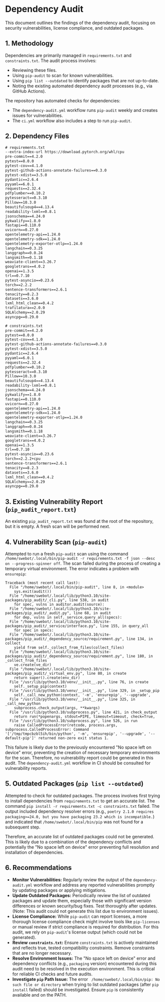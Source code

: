 # Dependency Audit

This document outlines the findings of the dependency audit, focusing on security vulnerabilities, license compliance, and outdated packages.

## 1. Methodology

Dependencies are primarily managed in `requirements.txt` and `constraints.txt`. The audit process involves:
*   Reviewing these files.
*   Using `pip-audit` to scan for known vulnerabilities.
*   Using `pip list --outdated` to identify packages that are not up-to-date.
*   Noting the existing automated dependency audit processes (e.g., via GitHub Actions).

The repository has automated checks for dependencies:
*   The `dependency-audit.yml` workflow runs `pip-audit` weekly and creates issues for vulnerabilities.
*   The `ci.yml` workflow also includes a step to run `pip-audit`.

## 2. Dependency Files

```txt
# requirements.txt
--extra-index-url https://download.pytorch.org/whl/cpu
pre-commit==4.2.0
pytest==8.0.0
pytest-cov==4.1.0
pytest-github-actions-annotate-failures==0.3.0
pytest-xdist==3.5.0
pydantic==2.6.4
pyyaml==6.0.1
requests==2.32.4
pdfplumber==0.10.2
pytesseract==0.3.10
Pillow==10.3.0
beautifulsoup4==4.13.4
readability-lxml==0.8.1
jsonschema==4.24.0
pykwalify==1.8.0
fastapi==0.110.0
uvicorn==0.27.0
opentelemetry-api==1.24.0
opentelemetry-sdk==1.24.0
opentelemetry-exporter-otlp==1.24.0
langchain==0.3.25
langgraph==0.0.24
langsmith==0.1.18
weaviate-client==3.26.7
googletrans==4.0.2
openai==1.3.5
trl==0.7.10
pytest-asyncio==0.23.6
torch==2.2.2
sentence-transformers==2.6.1
tenacity==8.2.3
datasets==3.6.0
lxml_html_clean==0.4.2
trafilatura==2.0.0
SQLAlchemy==2.0.29
asyncpg==0.29.0

```

```txt
# constraints.txt
pre-commit==4.2.0
pytest==8.0.0
pytest-cov==4.1.0
pytest-github-actions-annotate-failures==0.3.0
pytest-xdist==3.5.0
pydantic==2.6.4
pyyaml==6.0.1
requests==2.32.4
pdfplumber==0.10.2
pytesseract==0.3.10
Pillow==10.3.0
beautifulsoup4==4.13.4
readability-lxml==0.8.1
jsonschema==4.24.0
pykwalify==1.8.0
fastapi==0.110.0
uvicorn==0.27.0
opentelemetry-api==1.24.0
opentelemetry-sdk==1.24.0
opentelemetry-exporter-otlp==1.24.0
langchain==0.3.25
langgraph==0.0.24
langsmith==0.1.18
weaviate-client==3.26.7
googletrans==4.0.2
openai==1.3.5
trl==0.7.10
pytest-asyncio==0.23.6
torch==2.2.2+cpu
sentence-transformers==2.6.1
tenacity==8.2.3
datasets==3.6.0
lxml_html_clean==0.4.2
SQLAlchemy==2.0.29
asyncpg==0.29.0

```

## 3. Existing Vulnerability Report (`pip_audit_report.txt`)

An existing `pip_audit_report.txt` was found at the root of the repository, but it is empty.
A fresh scan will be performed next.

## 4. Vulnerability Scan (`pip-audit`)

Attempted to run a fresh `pip-audit` scan using the command `/home/swebot/.local/bin/pip-audit -r requirements.txt -f json --desc on --progress-spinner off`.
The scan failed during the process of creating a temporary virtual environment. The error indicates a problem with `ensurepip`:

```
Traceback (most recent call last):
  File "/home/swebot/.local/bin/pip-audit", line 8, in <module>
    sys.exit(audit())
  File "/home/swebot/.local/lib/python3.10/site-packages/pip_audit/_cli.py", line 538, in audit
    for spec, vulns in auditor.audit(source):
  File "/home/swebot/.local/lib/python3.10/site-packages/pip_audit/_audit.py", line 68, in audit
    for dep, vulns in self._service.query_all(specs):
  File "/home/swebot/.local/lib/python3.10/site-packages/pip_audit/_service/interface.py", line 155, in query_all
    for spec in specs:
  File "/home/swebot/.local/lib/python3.10/site-packages/pip_audit/_dependency_source/requirement.py", line 134, in collect
    yield from self._collect_from_files(collect_files)
  File "/home/swebot/.local/lib/python3.10/site-packages/pip_audit/_dependency_source/requirement.py", line 180, in _collect_from_files
    ve.create(ve_dir)
  File "/home/swebot/.local/lib/python3.10/site-packages/pip_audit/_virtual_env.py", line 80, in create
    return super().create(env_dir)
  File "/usr/lib/python3.10/venv/__init__.py", line 76, in create
    self._setup_pip(context)
  File "/usr/lib/python3.10/venv/__init__.py", line 329, in _setup_pip
    self._call_new_python(context, '-m', 'ensurepip', '--upgrade',
  File "/usr/lib/python3.10/venv/__init__.py", line 325, in _call_new_python
    subprocess.check_output(args, **kwargs)
  File "/usr/lib/python3.10/subprocess.py", line 421, in check_output
    return run(*popenargs, stdout=PIPE, timeout=timeout, check=True,
  File "/usr/lib/python3.10/subprocess.py", line 526, in run
    raise CalledProcessError(retcode, process.args,
subprocess.CalledProcessError: Command '['/tmp/tmpcbzbl5ih/bin/python', '-m', 'ensurepip', '--upgrade', '--default-pip']' returned non-zero exit status 1.
```

This failure is likely due to the previously encountered "No space left on device" error, preventing the creation of necessary temporary environments for the scan. Therefore, no vulnerability report could be generated in this audit.
The `dependency-audit.yml` workflow in CI should be consulted for vulnerability reports.

## 5. Outdated Packages (`pip list --outdated`)

Attempted to check for outdated packages. The process involves first trying to install dependencies from `requirements.txt` to get an accurate list.
The command `pip install -r requirements.txt -c constraints.txt` failed. The output included dependency resolver errors (e.g., `poetry 2.1.0 requires packaging>=24.0, but you have packaging 23.2 which is incompatible.`) and indicated that `/home/swebot/.local/bin/pip` was not found for a subsequent step.

Therefore, an accurate list of outdated packages could not be generated. This is likely due to a combination of the dependency conflicts and potentially the "No space left on device" error preventing full resolution and installation of dependencies.

## 6. Recommendations

*   **Monitor Vulnerabilities:** Regularly review the output of the `dependency-audit.yml` workflow and address any reported vulnerabilities promptly by updating packages or applying mitigations.
*   **Update Outdated Packages:** Periodically review the list of outdated packages and update them, especially those with significant version differences or known security/bug fixes. Test thoroughly after updates. (Note: This audit could not generate this list due to environment issues).
*   **License Compliance:** While `pip-audit` can report licenses, a more thorough license compliance check might involve tools like `pip-licenses` or manual review if strict compliance is required for distribution. For this audit, we rely on `pip-audit`'s license output (which could not be generated).
*   **Review `constraints.txt`:** Ensure `constraints.txt` is actively maintained and reflects true, tested compatibility constraints. Remove constraints that are no longer necessary.
*   **Resolve Environment Issues:** The "No space left on device" error and dependency conflicts (e.g., `packaging` version) encountered during this audit need to be resolved in the execution environment. This is critical for reliable CI checks and future audits.
*   **Investigate `pip` Path Issue:** The error ` /home/swebot/.local/bin/pip: No such file or directory` when trying to list outdated packages (after `pip install` failed) should be investigated. Ensure `pip` is consistently available and on the PATH.
